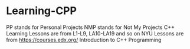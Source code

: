 # Learning-CPP
PP stands for Personal Projects
NMP stands for Not My Projects
C++ Learning Lessons are from L1-L9, LA10-LA19 and so on
NYU Lessons are from https://courses.edx.org/ Introduction to C++ Programming
